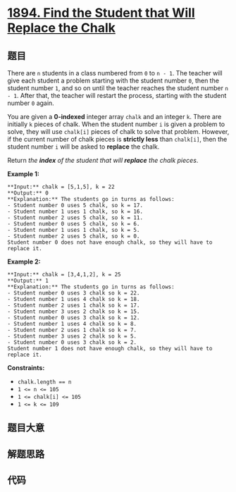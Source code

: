 # [1894. Find the Student that Will Replace the Chalk](https://leetcode.com/problems/find-the-student-that-will-replace-the-chalk)

## 题目

There are `n` students in a class numbered from `0` to `n - 1`. The teacher
will give each student a problem starting with the student number `0`, then
the student number `1`, and so on until the teacher reaches the student number
`n - 1`. After that, the teacher will restart the process, starting with the
student number `0` again.

You are given a **0-indexed** integer array `chalk` and an integer `k`. There
are initially `k` pieces of chalk. When the student number `i` is given a
problem to solve, they will use `chalk[i]` pieces of chalk to solve that
problem. However, if the current number of chalk pieces is **strictly less**
than `chalk[i]`, then the student number `i` will be asked to **replace** the
chalk.

Return _the **index** of the student that will **replace** the chalk pieces_.



**Example 1:**

    
    
    **Input:** chalk = [5,1,5], k = 22
    **Output:** 0
    **Explanation:** The students go in turns as follows:
    - Student number 0 uses 5 chalk, so k = 17.
    - Student number 1 uses 1 chalk, so k = 16.
    - Student number 2 uses 5 chalk, so k = 11.
    - Student number 0 uses 5 chalk, so k = 6.
    - Student number 1 uses 1 chalk, so k = 5.
    - Student number 2 uses 5 chalk, so k = 0.
    Student number 0 does not have enough chalk, so they will have to replace it.

**Example 2:**

    
    
    **Input:** chalk = [3,4,1,2], k = 25
    **Output:** 1
    **Explanation:** The students go in turns as follows:
    - Student number 0 uses 3 chalk so k = 22.
    - Student number 1 uses 4 chalk so k = 18.
    - Student number 2 uses 1 chalk so k = 17.
    - Student number 3 uses 2 chalk so k = 15.
    - Student number 0 uses 3 chalk so k = 12.
    - Student number 1 uses 4 chalk so k = 8.
    - Student number 2 uses 1 chalk so k = 7.
    - Student number 3 uses 2 chalk so k = 5.
    - Student number 0 uses 3 chalk so k = 2.
    Student number 1 does not have enough chalk, so they will have to replace it.
    



**Constraints:**

  * `chalk.length == n`
  * `1 <= n <= 105`
  * `1 <= chalk[i] <= 105`
  * `1 <= k <= 109`


## 题目大意

## 解题思路

## 代码

```javascript

```
